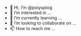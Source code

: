 - 👋 Hi, I’m @poiyuplog
- 👀 I’m interested in ...
- 🌱 I’m currently learning ...
- 💞️ I’m looking to collaborate on ...
- 📫 How to reach me ...





<!---
poiyuplog/poiyuplog is a ✨ special ✨ repository because its `README.md` (this file) appears on your GitHub profile.
You can click the Preview link to take a look at your changes.
--->
